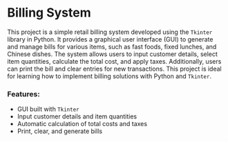 <h1>Billing System</h1>
This project is a simple retail billing system developed using the <code>Tkinter</code> library in Python. It provides a graphical user interface (GUI) to generate and manage bills for various items, such as fast foods, fixed lunches, and Chinese dishes. The system allows users to input customer details, select item quantities, calculate the total cost, and apply taxes. Additionally, users can print the bill and clear entries for new transactions. This project is ideal for learning how to implement billing solutions with Python and <code>Tkinter</code>.

<h3>Features:</h3>
<ul>
<li>GUI built with <code>Tkinter</code></li>
<li>Input customer details and item quantities</li>
<li>Automatic calculation of total costs and taxes</li>
<li>Print, clear, and generate bills</li>
</ul>
